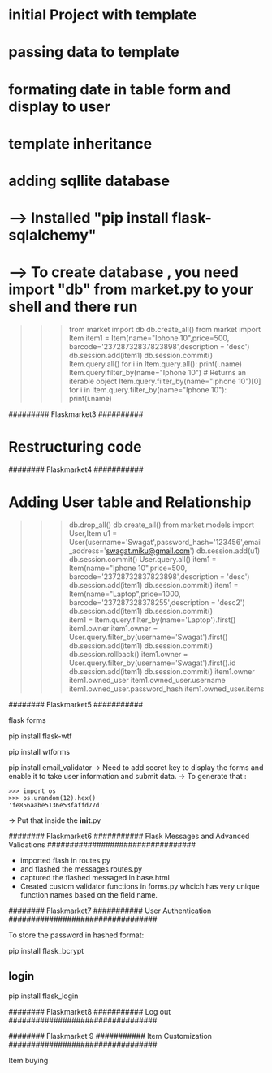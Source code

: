 # initial Project with template
# passing data to template
# formating date in table form and display to user
# template inheritance

# adding sqllite database
 # --> Installed "pip install flask-sqlalchemy"
 # --> To create database , you need import "db" from market.py to your shell and there run 

>>> from market import db
>>> db.create_all()
>>> from market import Item
>>> item1 = Item(name="Iphone 10",price=500, barcode='23728732837823898',description = 'desc')
>>> db.session.add(item1) 
>>> db.session.commit()
>>> Item.query.all()
>>> for i in Item.query.all(): 
>>>    print(i.name)
>>> Item.query.filter_by(name="Iphone 10")   # Returns an iterable object
>>> Item.query.filter_by(name="Iphone 10")[0]
>>> for i in Item.query.filter_by(name="Iphone 10"): print(i.name)

######### Flaskmarket3 ##########

# Restructuring code

######## Flaskmarket4 ###########

# Adding User table and Relationship

>>> db.drop_all()
>>> db.create_all()
>>> from market.models import User,Item
>>> u1 = User(username='Swagat',password_hash='123456',email_address='swagat.miku@gmail.com')
>>> db.session.add(u1)
>>> db.session.commit()
>>> User.query.all()
>>> item1 = Item(name="Iphone 10",price=500, barcode='23728732837823898',description = 'desc') 
>>> db.session.add(item1) 
>>> db.session.commit()
>>> item1 = Item(name="Laptop",price=1000, barcode='237287328378255',description = 'desc2') 
>>> db.session.add(item1) 
>>> db.session.commit()  
>>> item1 = Item.query.filter_by(name='Laptop').first()
>>> item1.owner
>>> item1.owner = User.query.filter_by(username='Swagat').first()
>>> db.session.add(item1)
>>> db.session.commit()
>>> db.session.rollback()
>>> item1.owner = User.query.filter_by(username='Swagat').first().id
>>> db.session.add(item1)
>>> db.session.commit()
>>> item1.owner
>>> item1.owned_user
>>> item1.owned_user.username
>>> item1.owned_user.password_hash
>>> item1.owned_user.items


######## Flaskmarket5 ###########

flask forms

pip install flask-wtf

pip install wtforms

pip install email_validator
-> Need to add secret key to display the forms and enable it to take user information and submit data.
-> To generate that :

    >>> import os
    >>> os.urandom(12).hex()
    'fe856aabe5136e53faffd77d'
-> Put that inside the __init__.py


######## Flaskmarket6 ###########
Flask Messages and Advanced Validations
#################################

- imported flash in routes.py
- and flashed the messages routes.py
- captured the flashed messaged in base.html
- Created custom validator functions in forms.py whcich has very unique function names based on
  the field name.
  
######## Flaskmarket7 ###########
User Authentication
#################################

To store the password in hashed format:

pip install flask_bcrypt

login
------

pip install flask_login

######## Flaskmarket8 ###########
Log out
#################################


######## Flaskmarket 9 ###########
Item Customization 
#################################

Item buying

